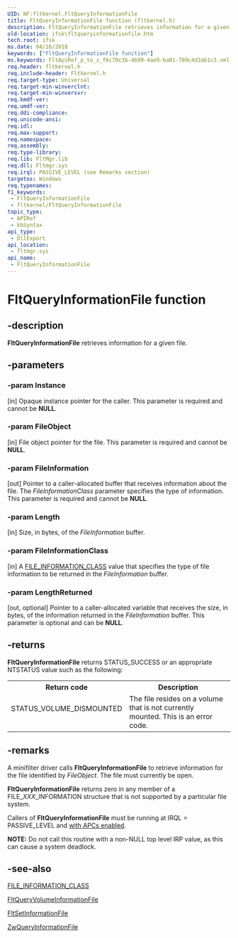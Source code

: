 ```yaml
---
UID: NF:fltkernel.FltQueryInformationFile
title: FltQueryInformationFile function (fltkernel.h)
description: FltQueryInformationFile retrieves information for a given file.
old-location: ifsk\fltqueryinformationfile.htm
tech.root: ifsk
ms.date: 04/16/2018
keywords: ["FltQueryInformationFile function"]
ms.keywords: FltApiRef_p_to_z_f6c70c3b-4b99-4ae9-ba01-789c4d3ab1c3.xml, FltQueryInformationFile, FltQueryInformationFile function [Installable File System Drivers], fltkernel/FltQueryInformationFile, ifsk.fltqueryinformationfile
req.header: fltkernel.h
req.include-header: Fltkernel.h
req.target-type: Universal
req.target-min-winverclnt: 
req.target-min-winversvr: 
req.kmdf-ver: 
req.umdf-ver: 
req.ddi-compliance: 
req.unicode-ansi: 
req.idl: 
req.max-support: 
req.namespace: 
req.assembly: 
req.type-library: 
req.lib: FltMgr.lib
req.dll: Fltmgr.sys
req.irql: PASSIVE_LEVEL (see Remarks section)
targetos: Windows
req.typenames: 
f1_keywords:
 - FltQueryInformationFile
 - fltkernel/FltQueryInformationFile
topic_type:
 - APIRef
 - kbSyntax
api_type:
 - DllExport
api_location:
 - fltmgr.sys
api_name:
 - FltQueryInformationFile
---
```


# FltQueryInformationFile function


## -description

**FltQueryInformationFile** retrieves information for a given file.

## -parameters

### -param Instance 

[in]
Opaque instance pointer for the caller. This parameter is required and cannot be **NULL**.

### -param FileObject 

[in]
File object pointer for the file. This parameter is required and cannot be **NULL**.

### -param FileInformation 

[out]
Pointer to a caller-allocated buffer that receives information about the file. The *FileInformationClass* parameter specifies the type of information. This parameter is required and cannot be **NULL**.

### -param Length 

[in]
Size, in bytes, of the *FileInformation* buffer.

### -param FileInformationClass 

[in]
A [FILE_INFORMATION_CLASS](../wdm/ne-wdm-_file_information_class.md) value that specifies the type of file information to be returned in the *FileInformation* buffer.

### -param LengthReturned 

[out, optional]
Pointer to a caller-allocated variable that receives the size, in bytes, of the information returned in the *FileInformation* buffer. This parameter is optional and can be **NULL**.

## -returns

**FltQueryInformationFile** returns STATUS_SUCCESS or an appropriate NTSTATUS value such as the following: 

<table>
<tr>
<th>Return code</th>
<th>Description</th>
</tr>
<tr>
<td width="40%">
<dl>
<dt>STATUS_VOLUME_DISMOUNTED</dt>
</dl>
</td>
<td width="60%">
The file resides on a volume that is not currently mounted. This is an error code. 

</td>
</tr>
</table>

## -remarks

A minifilter driver calls **FltQueryInformationFile** to retrieve information for the file identified by *FileObject*. The file must currently be open. 

**FltQueryInformationFile** returns zero in any member of a FILE_*XXX*_INFORMATION structure that is not supported by a particular file system. 

Callers of **FltQueryInformationFile** must be running at IRQL = PASSIVE_LEVEL and [with APCs enabled](/windows-hardware/drivers/kernel/disabling-apcs).

**NOTE:**
Do not call this routine with a non-NULL top level IRP value, as this can cause a system deadlock.

## -see-also

[FILE_INFORMATION_CLASS](../wdm/ne-wdm-_file_information_class.md)


[FltQueryVolumeInformationFile](./nf-fltkernel-fltqueryvolumeinformationfile.md)



[FltSetInformationFile](./nf-fltkernel-fltsetinformationfile.md)



[ZwQueryInformationFile](../ntifs/nf-ntifs-ntqueryinformationfile.md)
